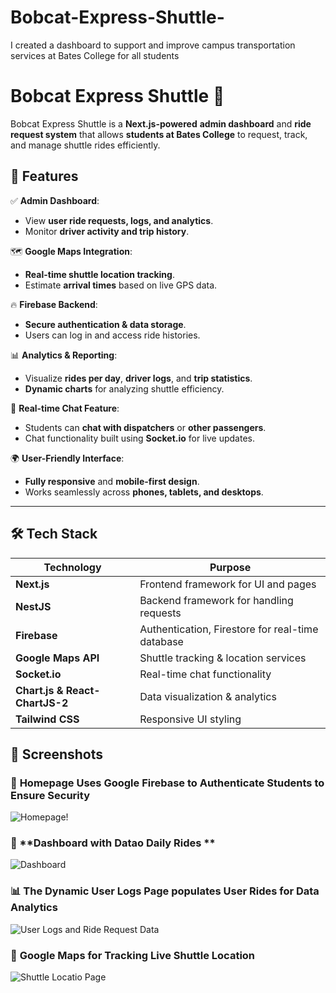 
# Bobcat-Express-Shuttle-
I created a dashboard to support and improve campus transportation services at Bates College for all students

# **Bobcat Express Shuttle 🚖**

Bobcat Express Shuttle is a **Next.js-powered** **admin dashboard** and **ride request system** that allows **students at Bates College** to request, track, and manage shuttle rides efficiently.

## **📌 Features**

✅ **Admin Dashboard**:

- View **user ride requests, logs, and analytics**.
- Monitor **driver activity and trip history**.

🗺️ **Google Maps Integration**:

- **Real-time shuttle location tracking**.
- Estimate **arrival times** based on live GPS data.

🔥 **Firebase Backend**:

- **Secure authentication & data storage**.
- Users can log in and access ride histories.

📊 **Analytics & Reporting**:

- Visualize **rides per day**, **driver logs**, and **trip statistics**.
- **Dynamic charts** for analyzing shuttle efficiency.

💬 **Real-time Chat Feature**:

- Students can **chat with dispatchers** or **other passengers**.
- Chat functionality built using **Socket.io** for live updates.

🌍 **User-Friendly Interface**:

- **Fully responsive** and **mobile-first design**.
- Works seamlessly across **phones, tablets, and desktops**.

---

## **🛠️ Tech Stack**

| Technology                     | Purpose                                          |
| ------------------------------ | ------------------------------------------------ |
| **Next.js**                    | Frontend framework for UI and pages              |
| **NestJS**                     | Backend framework for handling requests          |
| **Firebase**                   | Authentication, Firestore for real-time database |
| **Google Maps API**            | Shuttle tracking & location services             |
| **Socket.io**                  | Real-time chat functionality                     |
| **Chart.js & React-ChartJS-2** | Data visualization & analytics                   |
| **Tailwind CSS**               | Responsive UI styling                            |



## **📸 Screenshots**

### 🚖 **Homepage Uses Google Firebase to Authenticate Students to Ensure Security**

![Homepage!](https://github.com/user-attachments/assets/44334bcc-7614-4d3a-8f4e-2a2048a3d8f8)

### 📍 **Dashboard with Datao Daily Rides **

![Dashboard](https://github.com/user-attachments/assets/585fe779-d6b2-4b15-8cc8-1f18ac6c5921)

### 📊 **The Dynamic User Logs Page populates User Rides for  Data Analytics**

![User Logs and Ride Request Data](https://github.com/user-attachments/assets/00a3b2ec-9c80-4647-9b92-6520cb0b49fe)

### 💬 **Google Maps for Tracking Live Shuttle Location**

![Shuttle Locatio Page ](https://github.com/user-attachments/assets/d8acf0a2-8411-469d-b9a3-2effac4841e6)





